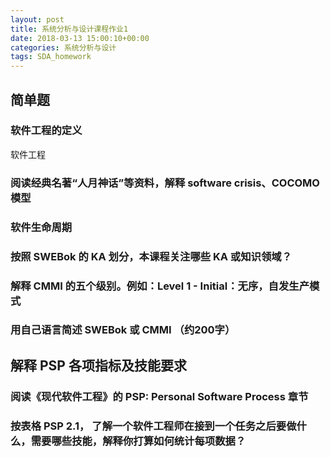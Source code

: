 ```yaml
---
layout: post
title: 系统分析与设计课程作业1
date: 2018-03-13 15:00:10+00:00
categories: 系统分析与设计
tags: SDA_homework
---
```


## 简单题

### 软件工程的定义

软件工程

### 阅读经典名著“人月神话”等资料，解释   software crisis、COCOMO 模型

### 软件生命周期

### 按照 SWEBok 的 KA 划分，本课程关注哪些   KA 或知识领域？

### 解释 CMMI 的五个级别。例如：Level 1 - Initial：无序，自发生产模式

### 用自己语言简述 SWEBok 或 CMMI （约200字）

## 解释 PSP 各项指标及技能要求

### 阅读《现代软件工程》的 PSP: Personal Software Process 章节

### 按表格 PSP 2.1， 了解一个软件工程师在接到一个任务之后要做什么，需要哪些技能，解释你打算如何统计每项数据？